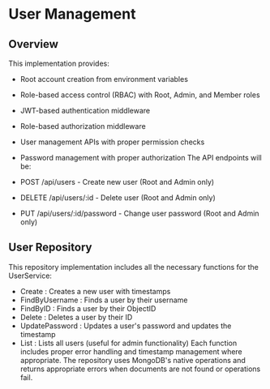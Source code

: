 # User Management

## Overview
This implementation provides:

- Root account creation from environment variables
- Role-based access control (RBAC) with Root, Admin, and Member roles
- JWT-based authentication middleware
- Role-based authorization middleware
- User management APIs with proper permission checks
- Password management with proper authorization
The API endpoints will be:

- POST /api/users - Create new user (Root and Admin only)
- DELETE /api/users/:id - Delete user (Root and Admin only)
- PUT /api/users/:id/password - Change user password (Root and Admin only)

## User Repository

This repository implementation includes all the necessary functions for the UserService:

- Create : Creates a new user with timestamps
- FindByUsername : Finds a user by their username
- FindByID : Finds a user by their ObjectID
- Delete : Deletes a user by their ID
- UpdatePassword : Updates a user's password and updates the timestamp
- List : Lists all users (useful for admin functionality)
Each function includes proper error handling and timestamp management where appropriate. The repository uses MongoDB's native operations and returns appropriate errors when documents are not found or operations fail.
